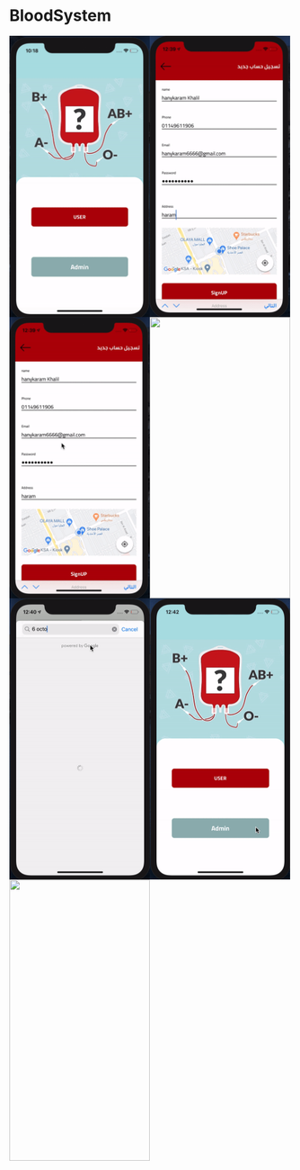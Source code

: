 # BloodSystem
  <img align="left" width="250" height="500" img src="1.gif">
  <img align="left" width="250" height="500" img src="2.gif">
  <img align="left" width="250" height="500" img src="3.gif">
  <img align="left" width="250" height="500" img src="4.gif">
  <img align="left" width="250" height="500" img src="5.gif">
  <img align="left" width="250" height="500" img src="6.gif">
  <img align="left" width="250" height="500" img src="7.gif">
